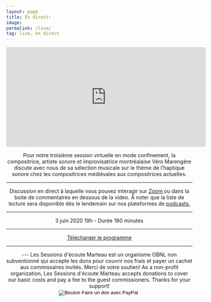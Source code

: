 ```yaml
---
layout: page
title: En direct! 
image: 
permalink: /live/
tag: live, en direct
---
```


  <center>
  <iframe
    src="https://player.twitch.tv/?channel=eighthradio&parent=streamernews.example.com&muted=false"
    height="270"
    width="540"
    frameborder="0"
    scrolling="no"
    playsinline="true"
    muted="false"
    getVolume="1.0"
    allowfullscreen="true">
</iframe>
<center>


<div class="fb-comments" data-href="https://sessionsmarteau.com/live/" data-numposts="10" data-width=""></div>

<div id="fb-root"></div>
<script async defer crossorigin="anonymous" src="https://connect.facebook.net/fr_CA/sdk.js#xfbml=1&version=v7.0&appId=238569848365&autoLogAppEvents=1"></script>




Pour notre troisième session virtuelle en mode confinement, la compositrice, artiste sonore et improvisatrice montréalaise Véro Marengère discute avec nous de sa sélection musicale sur le thème de l’haptique sonore chez les compositrices médiévales aux compositrices actuelles.
<hr>

Discussion en direct à laquelle vous pouvez interagir sur <a href="https://sessionsmarteau.com/session-virtuelle"> Zoom </a> ou dans la boite de commentaires en dessous de la video.
À noter que la liste de lecture sera disponible dès le lendemain sur nos plateformes de <a href="https://sessionsmarteau.com/musique/#podcasts"> podcasts.</a> 
<hr>
3 juin 2020 19h - Durée 180 minutes
<hr>

<a href="https://sessionsmarteau.com/uploads/session-006/program/Sessions-Marteau-006-Programme.pdf" download>Télécharger le programme</a>






<hr>
---
Les Sessions d'écoute Marteau est un organisme OBNL non subventionné qui accepte les dons pour couvrir nos frais et payer un cachet aux commissaires invités. Merci de votre soutien! As a non-profit organization, Les Sessions d'écoute Marteau accepts donations to cover our basic costs and pay a fee to the guest commissioners. Thanks for your support!  
<form action="https://www.paypal.com/cgi-bin/webscr" method="post" target="_top">
<input type="hidden" name="cmd" value="_s-xclick" />
<input type="hidden" name="hosted_button_id" value="ZMNY6HYBJTQLL" />
<input type="image" src="https://www.paypalobjects.com/fr_CA/i/btn/btn_donate_SM.gif" border="0" name="submit" title="Aider un organisme OBNL non subventionné!" alt="Bouton Faire un don avec PayPal" />
<img alt="" border="0" src="https://www.paypal.com/fr_CA/i/scr/pixel.gif" width="1" height="1" />
</form>
